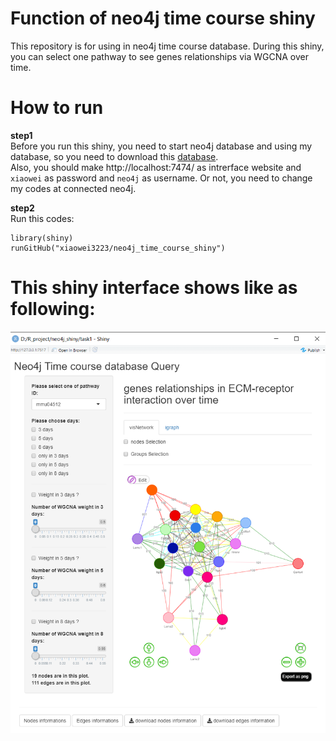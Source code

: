 # Function of neo4j time course shiny
This repository is for using in neo4j time course database.
During this shiny, you can select one pathway to see genes relationships via WGCNA over time.

# How to run

**step1**   
Before you run this shiny, you need to start neo4j database and using my database, so you need to download this [database](https://github.com/xiaowei3223/database/raw/master/TC_databaseV2.7z).  
Also, you should make http://localhost:7474/ as intrerface website and `xiaowei` as password and `neo4j` as username. Or not, you need to change
my codes at connected neo4j.

**step2**  
Run this codes:
```
library(shiny)
runGitHub("xiaowei3223/neo4j_time_course_shiny")
```

# This shiny interface shows like as following:

![interface_neo4j_time_course_shiny.png](https://github.com/xiaowei3223/neo4j_time_course_shiny/blob/master/img/interface_neo4j_time_course_shiny.jpg)
